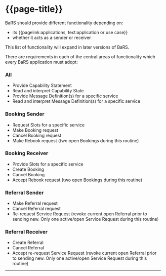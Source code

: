 # {{page-title}}

BaRS should provide different functionality depending on:

- its {{pagelink:applications, text:application or use case}}
- whether it acts as a sender or receiver


This list of functionality will expand in later versions of BaRS.

There are requirements in each of the central areas of functionality which every BaRS application must adopt:

### All

- Provide Capability Statement 
- Read and interpret Capability State 
- Provide Message Definition(s) for a specific service
- Read and interpret Message Definition(s) for a specific service 

### Booking Sender 

- Request Slots for a specific service
- Make Booking request
- Cancel Booking request 
- Make Rebook request (two open Bookings during this routine)

### Booking Receiver 

- Provide Slots for a specific service 
- Create Booking 
- Cancel Booking 
- Accept Rebook request (two open Bookings during this routine)

### Referral Sender 

- Make Referral request 
- Cancel Referral request 
- Re-request Service Request (revoke current open Referral prior to sending new. Only one active/open Service Request during this routine)

### Referral Receiver

- Create Referral
- Cancel Referral 
- Accept re-request Service Request (revoke current open Referral prior to sending new. Only one active/open Service Request during this routine)

<hr>